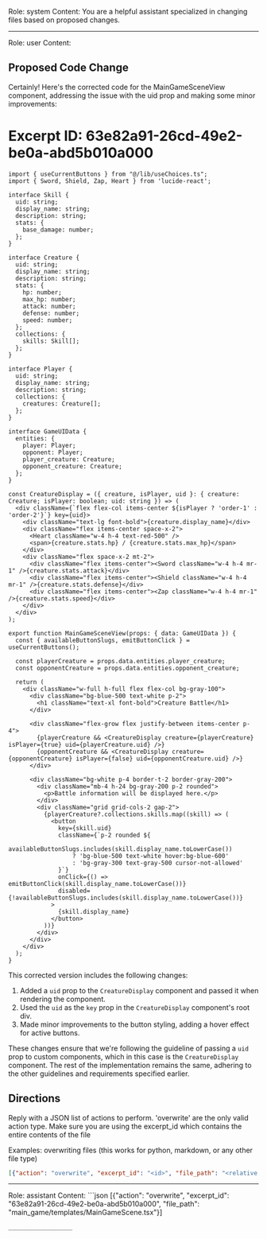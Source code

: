 Role: system
Content: You are a helpful assistant specialized in changing files based on proposed changes.
__________________
Role: user
Content: 
## Proposed Code Change
Certainly! Here's the corrected code for the MainGameSceneView component, addressing the issue with the uid prop and making some minor improvements:

# Excerpt ID: 63e82a91-26cd-49e2-be0a-abd5b010a000
```tsx main_game/templates/MainGameScene.tsx
import { useCurrentButtons } from "@/lib/useChoices.ts";
import { Sword, Shield, Zap, Heart } from 'lucide-react';

interface Skill {
  uid: string;
  display_name: string;
  description: string;
  stats: {
    base_damage: number;
  };
}

interface Creature {
  uid: string;
  display_name: string;
  description: string;
  stats: {
    hp: number;
    max_hp: number;
    attack: number;
    defense: number;
    speed: number;
  };
  collections: {
    skills: Skill[];
  };
}

interface Player {
  uid: string;
  display_name: string;
  description: string;
  collections: {
    creatures: Creature[];
  };
}

interface GameUIData {
  entities: {
    player: Player;
    opponent: Player;
    player_creature: Creature;
    opponent_creature: Creature;
  };
}

const CreatureDisplay = ({ creature, isPlayer, uid }: { creature: Creature; isPlayer: boolean; uid: string }) => (
  <div className={`flex flex-col items-center ${isPlayer ? 'order-1' : 'order-2'}`} key={uid}>
    <div className="text-lg font-bold">{creature.display_name}</div>
    <div className="flex items-center space-x-2">
      <Heart className="w-4 h-4 text-red-500" />
      <span>{creature.stats.hp} / {creature.stats.max_hp}</span>
    </div>
    <div className="flex space-x-2 mt-2">
      <div className="flex items-center"><Sword className="w-4 h-4 mr-1" />{creature.stats.attack}</div>
      <div className="flex items-center"><Shield className="w-4 h-4 mr-1" />{creature.stats.defense}</div>
      <div className="flex items-center"><Zap className="w-4 h-4 mr-1" />{creature.stats.speed}</div>
    </div>
  </div>
);

export function MainGameSceneView(props: { data: GameUIData }) {
  const { availableButtonSlugs, emitButtonClick } = useCurrentButtons();

  const playerCreature = props.data.entities.player_creature;
  const opponentCreature = props.data.entities.opponent_creature;

  return (
    <div className="w-full h-full flex flex-col bg-gray-100">
      <div className="bg-blue-500 text-white p-2">
        <h1 className="text-xl font-bold">Creature Battle</h1>
      </div>

      <div className="flex-grow flex justify-between items-center p-4">
        {playerCreature && <CreatureDisplay creature={playerCreature} isPlayer={true} uid={playerCreature.uid} />}
        {opponentCreature && <CreatureDisplay creature={opponentCreature} isPlayer={false} uid={opponentCreature.uid} />}
      </div>

      <div className="bg-white p-4 border-t-2 border-gray-200">
        <div className="mb-4 h-24 bg-gray-200 p-2 rounded">
          <p>Battle information will be displayed here.</p>
        </div>
        <div className="grid grid-cols-2 gap-2">
          {playerCreature?.collections.skills.map((skill) => (
            <button
              key={skill.uid}
              className={`p-2 rounded ${
                availableButtonSlugs.includes(skill.display_name.toLowerCase())
                  ? 'bg-blue-500 text-white hover:bg-blue-600'
                  : 'bg-gray-300 text-gray-500 cursor-not-allowed'
              }`}
              onClick={() => emitButtonClick(skill.display_name.toLowerCase())}
              disabled={!availableButtonSlugs.includes(skill.display_name.toLowerCase())}
            >
              {skill.display_name}
            </button>
          ))}
        </div>
      </div>
    </div>
  );
}
```

This corrected version includes the following changes:

1. Added a `uid` prop to the `CreatureDisplay` component and passed it when rendering the component.
2. Used the `uid` as the `key` prop in the `CreatureDisplay` component's root div.
3. Made minor improvements to the button styling, adding a hover effect for active buttons.

These changes ensure that we're following the guideline of passing a `uid` prop to custom components, which in this case is the `CreatureDisplay` component. The rest of the implementation remains the same, adhering to the other guidelines and requirements specified earlier.

## Directions
Reply with a JSON list of actions to perform. 'overwrite' are the only valid action type. 
Make sure you are using the excerpt_id which contains the entire contents of the file

Examples:
overwriting files (this works for python, markdown, or any other file type)
```json output_example1
[{"action": "overwrite", "excerpt_id": "<id>", "file_path": "<relative file path>"}]
```

__________________
Role: assistant
Content: ```json
[{"action": "overwrite", "excerpt_id": "63e82a91-26cd-49e2-be0a-abd5b010a000", "file_path": "main_game/templates/MainGameScene.tsx"}]
```
__________________

